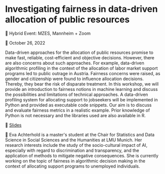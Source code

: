 # Investigating fairness in data-driven allocation of public resources

📍 Hybrid Event: MZES, Mannheim + Zoom

📆 October 26, 2022

Data-driven approaches for the allocation of public resources promise to make fast, reliable, cost-efficient and objective decisions. However, there are also concerns about such approaches. For example, data-driven algorithmic profiling in the context of the allocation of labor market support programs led to public outrage in Austria. Fairness concerns were raised, as gender and citizenship were found to influence allocation decisions. Thereby, they bear the risk of disparate treatment. In this workshop, we will provide an introduction to fairness notions in machine learning and discuss the possibilities and limitations of technical approaches. A data-driven profiling system for allocating support to jobseekers will be implemented in Python and provided as executable code snippets. Our aim is to discuss and evaluate fairness metrics in a realistic example. Prior knowledge of Python is not necessary and the libraries used are also available in R.

📝 [Slides](https://github.com/SocialScienceDataLab/fairness-allocation/)

👤 Eva Achterhold is a master's student at the Chair for Statistics and Data Science in Social Sciences and the Humanities at LMU Munich. Her research interests include the study of the socio-cultural impact of AI, especially with regard to discrimination and transparency, and the application of methods to mitigate negative consequences. She is currently working on the topic of fairness in algorithmic decision making in the context of allocating support programs to unemployed individuals.
